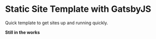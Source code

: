 # Static Site Template with GatsbyJS

Quick template to get sites up and running quickly. 

**Still in the works**
